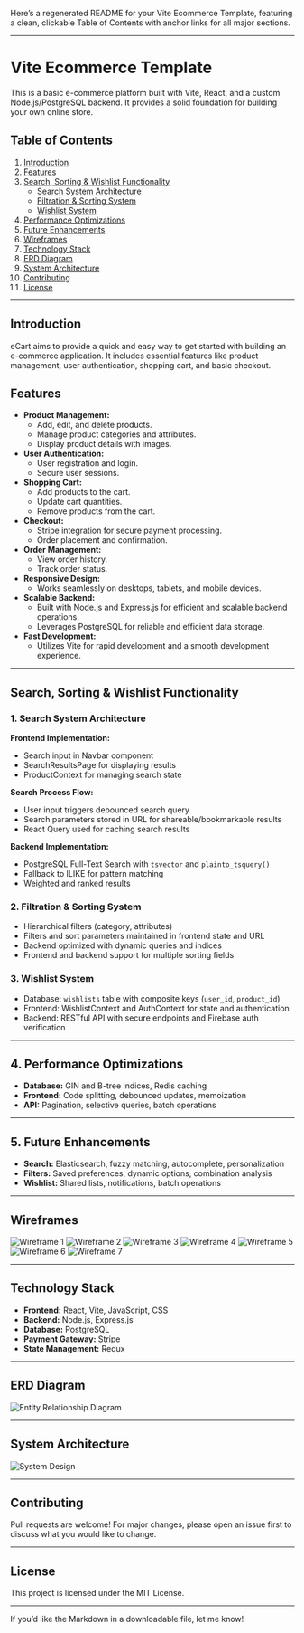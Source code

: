 Here’s a regenerated README for your Vite Ecommerce Template, featuring a clean, clickable Table of Contents with anchor links for all major sections.

---

# Vite Ecommerce Template

This is a basic e-commerce platform built with Vite, React, and a custom Node.js/PostgreSQL backend. It provides a solid foundation for building your own online store.

## Table of Contents

1. [Introduction](#introduction)
2. [Features](#features)
3. [Search, Sorting & Wishlist Functionality](#search-sorting--wishlist-functionality)
    - [Search System Architecture](#1-search-system-architecture)
    - [Filtration & Sorting System](#2-filtration--sorting-system)
    - [Wishlist System](#3-wishlist-system)
4. [Performance Optimizations](#4-performance-optimizations)
5. [Future Enhancements](#5-future-enhancements)
6. [Wireframes](#wireframes)
7. [Technology Stack](#technology-stack)
8. [ERD Diagram](#erd-diagram)
9. [System Architecture](#system-architecture)
10. [Contributing](#contributing)
11. [License](#license)

---

## Introduction

eCart aims to provide a quick and easy way to get started with building an e-commerce application. It includes essential features like product management, user authentication, shopping cart, and basic checkout.

## Features

- **Product Management:**
  - Add, edit, and delete products.
  - Manage product categories and attributes.
  - Display product details with images.
- **User Authentication:**
  - User registration and login.
  - Secure user sessions.
- **Shopping Cart:**
  - Add products to the cart.
  - Update cart quantities.
  - Remove products from the cart.
- **Checkout:**
  - Stripe integration for secure payment processing.
  - Order placement and confirmation.
- **Order Management:**
  - View order history.
  - Track order status.
- **Responsive Design:**
  - Works seamlessly on desktops, tablets, and mobile devices.
- **Scalable Backend:**
  - Built with Node.js and Express.js for efficient and scalable backend operations.
  - Leverages PostgreSQL for reliable and efficient data storage.
- **Fast Development:**
  - Utilizes Vite for rapid development and a smooth development experience.

---

## Search, Sorting & Wishlist Functionality

### 1. Search System Architecture

**Frontend Implementation:**
- Search input in Navbar component
- SearchResultsPage for displaying results
- ProductContext for managing search state

**Search Process Flow:**
- User input triggers debounced search query
- Search parameters stored in URL for shareable/bookmarkable results
- React Query used for caching search results

**Backend Implementation:**
- PostgreSQL Full-Text Search with `tsvector` and `plainto_tsquery()`
- Fallback to ILIKE for pattern matching
- Weighted and ranked results

### 2. Filtration & Sorting System

- Hierarchical filters (category, attributes)
- Filters and sort parameters maintained in frontend state and URL
- Backend optimized with dynamic queries and indices
- Frontend and backend support for multiple sorting fields

### 3. Wishlist System

- Database: `wishlists` table with composite keys (`user_id`, `product_id`)
- Frontend: WishlistContext and AuthContext for state and authentication
- Backend: RESTful API with secure endpoints and Firebase auth verification

---

## 4. Performance Optimizations

- **Database:** GIN and B-tree indices, Redis caching
- **Frontend:** Code splitting, debounced updates, memoization
- **API:** Pagination, selective queries, batch operations

---

## 5. Future Enhancements

- **Search:** Elasticsearch, fuzzy matching, autocomplete, personalization
- **Filters:** Saved preferences, dynamic options, combination analysis
- **Wishlist:** Shared lists, notifications, batch operations

---

## Wireframes

![Wireframe 1](https://github.com/user-attachments/assets/cb807a79-91b9-416d-b7de-7912b011c884)
![Wireframe 2](https://github.com/user-attachments/assets/a6915a05-3b7c-465b-b2f3-01fbf598c715)
![Wireframe 3](https://github.com/user-attachments/assets/df765060-dbbb-4c04-a2c7-3f7bc69e2073)
![Wireframe 4](https://github.com/user-attachments/assets/121231e1-3672-4349-9f9c-1fa9c9cef3aa)
![Wireframe 5](https://github.com/user-attachments/assets/48a0f1f5-6c43-4415-b52d-b0061a2c6264)
![Wireframe 6](https://github.com/user-attachments/assets/b42e6e9b-0d2d-444a-8d84-4a8ffb1a2506)
![Wireframe 7](https://github.com/user-attachments/assets/8f835f1e-e282-4c7e-a05e-dfa6dbdfa5df)

---

## Technology Stack

- **Frontend:** React, Vite, JavaScript, CSS
- **Backend:** Node.js, Express.js
- **Database:** PostgreSQL
- **Payment Gateway:** Stripe
- **State Management:** Redux

---

## ERD Diagram

![Entity Relationship Diagram](https://github.com/user-attachments/assets/438baec4-890c-492f-98bb-f406d912a733)

---

## System Architecture

![System Design](https://github.com/user-attachments/assets/e6f36a80-aacb-4f3a-b1da-44c635f38c26)

---

## Contributing

Pull requests are welcome! For major changes, please open an issue first to discuss what you would like to change.

---

## License

This project is licensed under the MIT License.

---

If you’d like the Markdown in a downloadable file, let me know!
